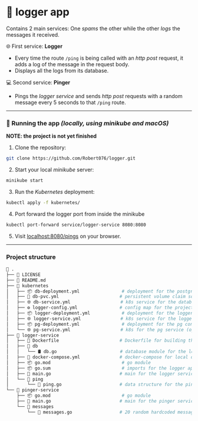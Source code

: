 # 🚀 logger app
Contains 2 main services: One *spams* the other while the other *logs* the messages it received.

🌐 First service: **Logger**
- Every time the route `/ping` is being called with an *http post* request, it adds a log of the message in the request body.
- Displays all the logs from its database.

💻 Second service: **Pinger**
- Pings the *logger service* and sends *http post* requests with a random message every 5 seconds to that `/ping` route.

---

### 🏁 Running the app ***(locally, using minikube and macOS)***

**NOTE: the project is not yet finished**

1. Clone the repository:

```bash
git clone https://github.com/Robert076/logger.git
```

2. Start your local *minikube* server:

```bash
minikube start
```

3. Run the *Kubernetes* deployment:

```bash
kubectl apply -f kubernetes/
```

4. Port forward the logger port from inside the minikube

```bash
kubectl port-forward service/logger-service 8080:8080
```

5. Visit [localhost:8080/pings](http://localhost:8080/pings) on your browser.

---

### Project structure

```bash
📁 .
├── 📜 LICENSE
├── 📘 README.md
├── 📁 kubernetes
│   ├── 📦 db-deployment.yml                # deployment for the postgres container
│   ├── 💾 db-pvc.yml                       # persistent volume claim so we don't lose the data from the database
│   ├── 🌐 db-service.yml                   # k8s service for the database
│   ├── ⚙️ logger-config.yml                # config map for the project's env vars
│   ├── 📦 logger-deployment.yml            # deployment for the logger service
│   ├── 🌐 logger-service.yml               # k8s service for the logger
│   ├── 📦 pg-deployment.yml                # deployment for the pg container (optional, we don't use pg anyways)
│   └── 🌐 pg-service.yml                   # k8s for the pg service (optional, we don't use pg anyways)
├── 📁 logger-service
│   ├── 🐳 Dockerfile                       # Dockerfile for building the logger image
│   ├── 📁 db
│   │   └── 🛢️ db.go                        # database module for the logger app
│   ├── 🐙 docker-compose.yml               # docker-compose for local development, run with this if you don't want to use k8s
│   ├── 📦 go.mod                           # go module
│   ├── 📦 go.sum                           # imports for the logger app
│   ├── 🚀 main.go                          # main for the logger service
│   └── 📁 ping            
│       └── 📄 ping.go                      # data structure for the ping
└── 📁 pinger-service
    ├── 📦 go.mod                           # go module
    ├── 🚀 main.go                          # main for the pinger service
    └── 📁 messages
        └── 💬 messages.go                  # 20 random hardcoded messages
```

